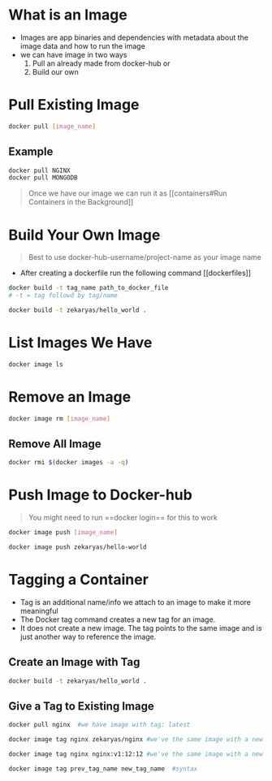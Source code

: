 # What is an Image

- Images are app binaries and dependencies with metadata about the image data and how to run the image
- we can have image in two ways
	1. Pull an already made from docker-hub or
	2. Build our own

# Pull Existing Image

```bash
docker pull [image_name]
```

## Example

```bash
docker pull NGINX
docker pull MONGODB
```

> Once we have our image we can run it as [[containers#Run Containers in the Background]]

# Build Your Own Image

> Best to use docker-hub-username/project-name as your image name
- After creating a dockerfile run the following command [[dockerfiles]]

```bash
docker build -t tag_name path_to_docker_file
# -t = tag followd by tag/name
```

```bash
docker build -t zekaryas/hello_world .
```

# List Images We Have

```bash
docker image ls
```

# Remove an Image

```bash
docker image rm [image_name]
```

## Remove All Image

```bash
docker rmi $(docker images -a -q)
```

# Push Image to Docker-hub

> You might need to run ==docker login== for this to work

```bash
docker image push [image_name]
```

```bash
docker image push zekaryas/hello-world
```

# Tagging a Container

- Tag is an additional name/info we attach to an image to make it more meaningful
- The Docker tag command creates a new tag for an image.
- It does not create a new image. The tag points to the same image and is just another way to reference the image.

## Create an Image with Tag

```bash
docker build -t zekaryas/hello_world .
```

## Give a Tag to Existing Image

```bash
docker pull nginx  #we have image with tag: latest

docker image tag nginx zekaryas/nginx #we've the same image with a new tag name zekaryas/nginx

docker image tag nginx nginx:v1:12:12 #we've the same image with a new tag name nginx:v1:12:12

docker image tag prev_tag_name new_tag_name  #syntax

```
